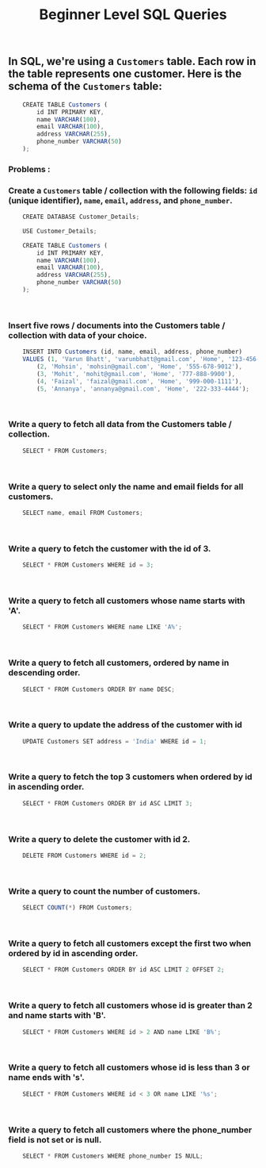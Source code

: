 <h1 align="center">Beginner Level SQL Queries</h1>

<br>

## In SQL, we're using a `Customers` table. Each row in the table represents one customer. Here is the schema of the `Customers` table:

```js
    CREATE TABLE Customers (
        id INT PRIMARY KEY,
        name VARCHAR(100),
        email VARCHAR(100),
        address VARCHAR(255),
        phone_number VARCHAR(50)
    );
```

### Problems : 

### Create a `Customers` table / collection with the following fields: `id` (unique identifier), `name`, `email`, `address`, and `phone_number`.

```js
    CREATE DATABASE Customer_Details;

    USE Customer_Details;

    CREATE TABLE Customers (
        id INT PRIMARY KEY,
        name VARCHAR(100),
        email VARCHAR(100),
        address VARCHAR(255),
        phone_number VARCHAR(50)
    );
```
<br>

### Insert five rows / documents into the Customers table / collection with data of your choice.

```js
    INSERT INTO Customers (id, name, email, address, phone_number)
    VALUES (1, 'Varun Bhatt', 'varunbhatt@gmail.com', 'Home', '123-456-7890'),
        (2, 'Mohsin', 'mohsin@gmail.com', 'Home', '555-678-9012'),
        (3, 'Mohit', 'mohit@gmail.com', 'Home', '777-888-9900'),
        (4, 'Faizal', 'faizal@gmail.com', 'Home', '999-000-1111'),
        (5, 'Annanya', 'annanya@gmail.com', 'Home', '222-333-4444');
```

<br>

### Write a query to fetch all data from the Customers table / collection.

```js
    SELECT * FROM Customers;
```

<br>

### Write a query to select only the name and email fields for all customers.

```js
    SELECT name, email FROM Customers;
```

<br>

### Write a query to fetch the customer with the id of 3.

```js
    SELECT * FROM Customers WHERE id = 3;
```

<br>

### Write a query to fetch all customers whose name starts with 'A'.

```js
    SELECT * FROM Customers WHERE name LIKE 'A%';
```

<br>

### Write a query to fetch all customers, ordered by name in descending order.

```js
    SELECT * FROM Customers ORDER BY name DESC;
```

<br>

### Write a query to update the address of the customer with id 

```js
    UPDATE Customers SET address = 'India' WHERE id = 1;
```

<br>

### Write a query to fetch the top 3 customers when ordered by id in ascending order.

```js
    SELECT * FROM Customers ORDER BY id ASC LIMIT 3;
```

<br>

### Write a query to delete the customer with id 2.

```js
    DELETE FROM Customers WHERE id = 2;
```

<br>

### Write a query to count the number of customers.

```js
    SELECT COUNT(*) FROM Customers;
```

<br>

### Write a query to fetch all customers except the first two when ordered by id in ascending order.

```js
    SELECT * FROM Customers ORDER BY id ASC LIMIT 2 OFFSET 2;
```

<br>

### Write a query to fetch all customers whose id is greater than 2 and name starts with 'B'.

```js
    SELECT * FROM Customers WHERE id > 2 AND name LIKE 'B%';
```

<br>

### Write a query to fetch all customers whose id is less than 3 or name ends with 's'.

```js
    SELECT * FROM Customers WHERE id < 3 OR name LIKE '%s';
```

<br>

### Write a query to fetch all customers where the phone_number field is not set or is null.

```js
    SELECT * FROM Customers WHERE phone_number IS NULL;
```
